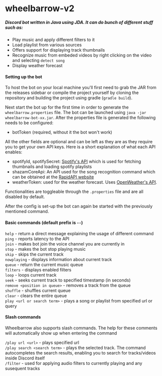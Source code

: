 # wheelbarrow-v2
##### Discord bot written in Java using JDA. It can do bunch of different stuff such as:
- Play music and apply different filters to it
- Load playlist from various sources
- Offers support for displaying track thumbnails
- Recognize music from embeded videos by right clicking on the video and selecting `detect song`
- Display weather forecast

#### Setting up the bot

To host the bot on your local machine you'll first need to grab the JAR from the releases sidebar or compile the project
yourself by cloning the repository and building the project using gradle (`gradle build`).

Next start the bot up for the first time in order to generate the `wheelbarrow.properties` file.
The bot can be launched using `java -jar wheelbarrow-bot-xx.jar`. After the properties file is
generated the following needs to be configured:
- botToken (required, without it the bot won't work)

All the other fields are optional and can be left as they are as they require you to get your own API keys. Here is a short
explanation of what each API enables:

- spotifyId, spotifySecret: [Spotify's API](https://developer.spotify.com/) which is used for fetching thumbnails and loading spotify playlists
- shazamCoreApi: An API used for the song recognition command which can be obtained at the [RapidAPI website](https://rapidapi.com/tipsters/api/shazam-core/)
- weatherToken: used for the weather forecast. Uses [OpenWeather's API](https://openweathermap.org/api).

Functionalities are toggleable through the `.properties` file and are all disabled by default.

After the config is set-up the bot can again be started with the previously mentioned command.

#### Basic commands (default prefix is `--`)

`help` - return a direct message explaining the usage of different command  
`ping` - reports latency to the API  
`join` - makes bot join the voice channel you are currently in  
`stop` - makes the bot stop playing music  
`skip` - skips the current track  
`nowplaying` - displays information about current track  
`queue` - return the current music queue  
`filters` - displays enabled filters  
`loop` - loops current track  
`seek` <timestamp in seconds> - seeks current track to specified timestamp (in seconds)  
`remove <position in queue>` - removes a track from the queue  
`shuffle` - shuffles current queue  
`clear` - clears the entire queue  
`play <url or search term>` - plays a song or playlist from specified url or query  

#### Slash commands
Wheelbarrow also supports slash commands. The help for these comments will automatically show up when entering the command

`/play url <url>` - plays specified url  
`/play search <search term>` - plays the selected track. The command autocompletes the search results, enabling you to search for tracks/videos inside Discord itself  
`/filter` - used for applying audio filters to currently playing and any susequent tracks

